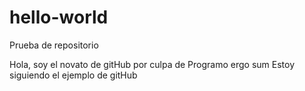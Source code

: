 # hello-world
Prueba de repositorio

Hola, soy el novato de gitHub por culpa de Programo ergo sum
Estoy siguiendo el ejemplo de gitHub
